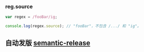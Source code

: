### reg.source
```js
var regex = /fooBar/ig;

console.log(regex.source); // "fooBar"，不包含 /.../ 和 "ig"。

```

## 自动发版 [semantic-release](https://github.com/semantic-release/semantic-release)


### 